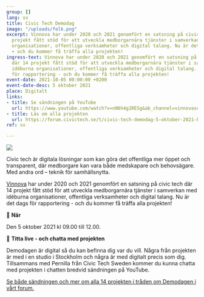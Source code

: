 ```yaml
---
group: []
lang: sv
title: Civic Tech Demodag
image: "/uploads/folk.png"
excerpt: Vinnova har under 2020 och 2021 genomfört en satsning på civic tech där 14
  projekt fått stöd för att utveckla medborgarnära tjänster i samverkan med idéburna
  organisationer, offentliga verksamheter och digital talang. Nu är det dags för rapportering
  - och du kommer få träffa alla projekten!
ingress-text: Vinnova har under 2020 och 2021 genomfört en satsning på civic tech
  där 14 projekt fått stöd för att utveckla medborgarnära tjänster i samverkan med
  idéburna organisationer, offentliga verksamheter och digital talang. Nu är det dags
  för rapportering - och du kommer få träffa alla projekten!
event-date: 2021-10-05 00:00:00 +0200
event-date-desc: 5 oktober 2021
place: Digitalt
links:
- title: Se sändningen på YouTube
  url: https://www.youtube.com/watch?v=nN6h4g1RESg&ab_channel=vinnovase
- title: Läs om alla projekten
  url: https://forum.civictech.se/t/civic-tech-demodag-5-oktober-2021-kl-09-00-till-12-00-titta-live-har/343
ref: sv

---
```

![](/uploads/demodag.jpg)

Civic tech är digitala lösningar som kan göra det offentliga mer öppet och transparent, där medborgare kan vara både medskapare och behovsägare. Med andra ord – teknik för samhällsnytta.

[Vinnova](https://www.vinnova.se/) har under 2020 och 2021 genomfört en satsning på civic tech där 14 projekt fått stöd för att utveckla medborgarnära tjänster i samverkan med idéburna organisationer, offentliga verksamheter och digital talang. Nu är det dags för rapportering - och du kommer få träffa alla projekten!

👏 **När**

Den 5 oktober 2021 kl 09.00 till 12.00.

👏 **Titta live - och chatta med projekten**

Demodagen är digital så du kan befinna dig var du vill. Några från projekten är med i en studio i Stockholm och några är med digitalt precis som dig. Tillsammans med Pernilla från Civic Tech Sweden kommer du kunna chatta med projekten i chatten bredvid sändningen på YouTube.

[Se både sändningen och mer om alla 14 projekten i tråden om Demodagen i vårt forum.](https://forum.civictech.se/t/civic-tech-demodag-5-oktober-2021-kl-09-00-till-12-00-titta-live-har/343 "Civic Tech Demodag")